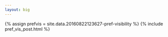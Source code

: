 ```yaml
---
layout: big
---
```

{% assign prefvis = site.data.20160822123627-pref-visibility %}
{% include pref_vis_post.html %}
